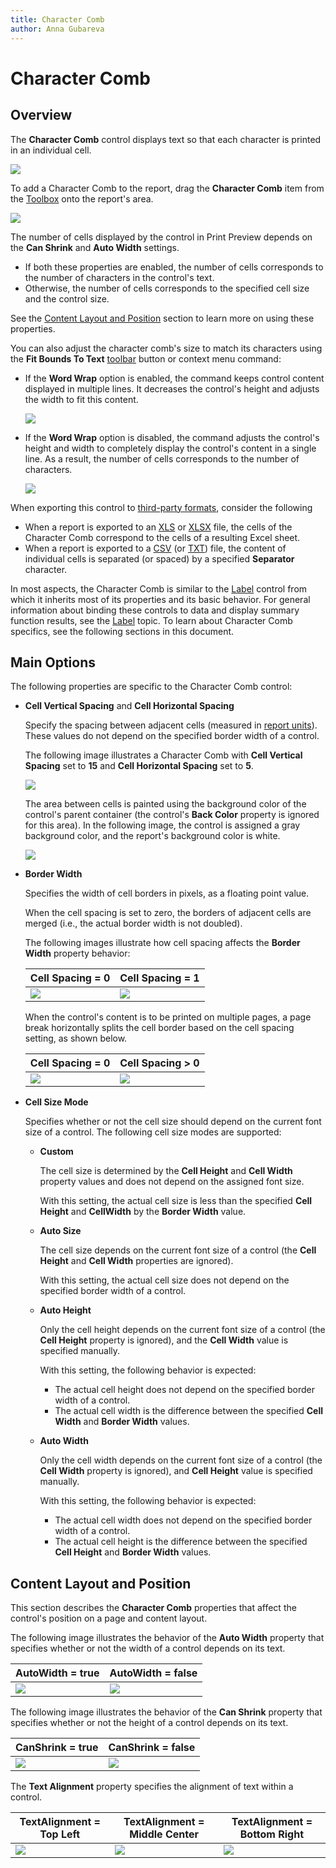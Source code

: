 ```yaml
---
title: Character Comb
author: Anna Gubareva
---
```

# Character Comb

## <a name="overview"></a>Overview
The **Character Comb** control displays text so that each character is printed in an individual cell.

![](../../../../../images/eurd-character-comb-example.png)

To add a Character Comb to the report, drag the **Character Comb** item from the [Toolbox](../../report-designer-tools/toolbox.md) onto the report's area.

![](../../../../../images/eurd-add-character-comb-to-report.png)

The number of cells displayed by the control in Print Preview depends on the **Can Shrink** and **Auto Width** settings.

* If both these properties are enabled, the number of cells corresponds to the number of characters in the control's text.
* Otherwise, the number of cells corresponds to the specified cell size and the control size.

See the [Content Layout and Position](#behavior) section to learn more on using these properties.

You can also adjust the character comb's size to match its characters using the **Fit Bounds To Text** [toolbar](../../report-designer-tools/toolbar.md) button or context menu command:

* If the **Word Wrap** option is enabled, the command keeps control content displayed in multiple lines. It decreases the control's height and adjusts the width to fit this content.
	
	![](../../../../../images/eurd-character-comb-fit-bounds-to-text-with-word-wrap.png)

* If the **Word Wrap** option is disabled, the command adjusts the control's height and width to completely display the control's content in a single line. As a result, the number of cells corresponds to the number of characters.
	
	![](../../../../../images/eurd-character-comb-fit-bounds-to-text-without-word-wrap.png)

When exporting this control to [third-party formats](../../../../print-preview/print-preview-for-winforms/exporting/exporting-from-print-preview.md), consider the following
* When a report is exported to an [XLS](../../../../print-preview/print-preview-for-winforms/exporting/xls-specific-export-options.md) or [XLSX](../../../../print-preview/print-preview-for-winforms/exporting/xlsx-specific-export-options.md) file, the cells of the Character Comb correspond to the cells of a resulting Excel sheet.
* When a report is exported to a [CSV](../../../../print-preview/print-preview-for-winforms/exporting/csv-specific-export-options.md) (or [TXT](../../../../print-preview/print-preview-for-winforms/exporting/txt-specific-export-options.md)) file, the content of individual cells is separated (or spaced) by a specified **Separator** character.

In most aspects, the Character Comb is similar to the [Label](Label.md) control from which it inherits most of its properties and its basic behavior. For general information about binding these controls to data and display summary function results, see the [Label](Label.md) topic. To learn about Character Comb specifics, see the following sections in this document.

## <a name="options"></a>Main Options
The following properties are specific to the Character Comb control:

* **Cell Vertical Spacing** and **Cell Horizontal Spacing**
	
	Specify the spacing between adjacent cells (measured in [report units](../../configure-design-settings/change-a-report's-measurement-units.md)). These values do not depend on the specified border width of a control.
	
	The following image illustrates a Character Comb with **Cell Vertical Spacing** set to **15** and **Cell Horizontal Spacing** set to **5**.
	
	![](../../../../../images/eurd-character-comb-vertical-and-horizontal-spacing.png)
	
	The area between cells is painted using the background color of the control's parent container (the control's **Back Color** property is ignored for this area). In the following image, the control is assigned a gray background color, and the report's background color is white.
	
	![](../../../../../images/eurd-character-comb-back-color.png)
	

* **Border Width**
	
	Specifies the width of cell borders in pixels, as a floating point value.
	
	When the cell spacing is set to zero, the borders of adjacent cells are merged (i.e., the actual border width is not doubled).
	
	The following images illustrate how cell spacing affects the **Border Width** property behavior:
	
	| Cell Spacing = 0 | Cell Spacing = 1 |
	|---|---|
	| ![](../../../../../images/eurd-character-comb-border-without-spacing.png) | ![](../../../../../images/eurd-character-comb-border-with-spacing.png) |
	
	When the control's content is to be printed on multiple pages, a page break horizontally splits the cell border based on the cell spacing setting, as shown below.
	
	| Cell Spacing = 0 | Cell Spacing > 0 |
	|---|---|
	|![](../../../../../images/eurd-character-comb-on-multi-pages-without-spacing.png)| ![](../../../../../images/eurd-character-comb-on-multi-pages-with-spacing.png) |

* **Cell Size Mode**
	
	Specifies whether or not the cell size should depend on the current font size of a control. The following cell size modes are supported:
	
	* **Custom**
		
		The cell size is determined by the **Cell Height** and **Cell Width** property values and does not depend on the assigned font size.
		
		With this setting, the actual cell size is less than the specified **Cell Height** and **CellWidth** by the **Border Width** value.

	* **Auto Size**
		
		The cell size depends on the current font size of a control (the **Cell Height** and **Cell Width** properties are ignored).
		
		With this setting, the actual cell size does not depend on the specified border width of a control.

	* **Auto Height**
		
		Only the cell height depends on the current font size of a control (the **Cell Height** property is ignored), and the **Cell Width** value is specified manually.
		
		With this setting, the following behavior is expected:
		
		* The actual cell height does not depend on the specified border width of a control.
		* The actual cell width is the difference between the specified **Cell Width** and **Border Width** values.

	* **Auto Width**
		
		Only the cell width depends on the current font size of a control (the **Сell Width** property is ignored), and **Cell Height** value is specified manually.
		
		With this setting, the following behavior is expected:
		
		* The actual cell width does not depend on the specified border width of a control.
		* The actual cell height is the difference between the specified **Cell Height** and **Border Width** values.

## <a name="behavior"></a>Content Layout and Position
This section describes the **Character Comb** properties that affect the control's position on a page and content layout.

The following image illustrates the behavior of the **Auto Width** property that specifies whether or not the width of a control depends on its text.

| AutoWidth = true | AutoWidth = false |
|---|---|
| ![](../../../../../images/eurd-character-comb-auto-width-true.png) | ![](../../../../../images/eurd-character-comb-auto-width-false.png) |

The following image illustrates the behavior of the **Can Shrink** property that specifies whether or not the height of a control depends on its text.

| CanShrink = true | CanShrink = false |
|---|---|
| ![](../../../../../images/eurd-character-comb-can-shrink-true.png) |![](../../../../../images/eurd-character-comb-can-shrink-false.png) |

The **Text Alignment** property specifies the alignment of text within a control.

| TextAlignment = Top Left | TextAlignment = Middle Center | TextAlignment = Bottom Right |
|---|---|---|
| ![](../../../../../images/eurd-character-comb-text-alignment-top-left.png) |![](../../../../../images/eurd-character-comb-text-alignment-middle-center.png) | ![](../../../../../images/eurd-character-comb-text-alignment-bottom-right.png) |